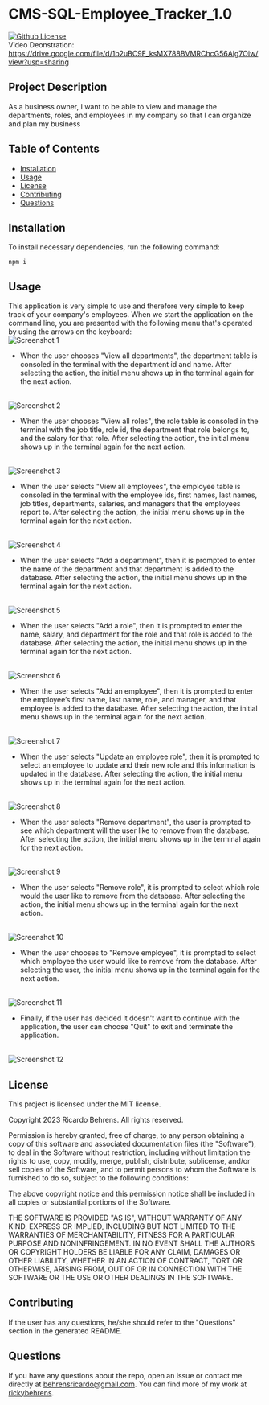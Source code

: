 # CMS-SQL-Employee_Tracker_1.0
[![Github License](https://img.shields.io/badge/License-MIT-yellow.svg)](https://opensource.org/licenses/MIT)
<br>
Video Deonstration:<br>
https://drive.google.com/file/d/1b2uBC9F_ksMX788BVMRChcG56Alg7Oiw/view?usp=sharing
<br>


## Project Description
As a business owner, I want to be able to view and manage the departments, roles, and employees in my company so that I can organize and plan my business

## Table of Contents
- [Installation](#installation)
- [Usage](#usage)
- [License](#license)
- [Contributing](#contributing)
- [Questions](#questions)
  
## Installation
To install necessary dependencies, run the following command:
```
npm i
```

  
## Usage
This application is very simple to use and therefore very simple to keep track of your company's employees. When we start the application on the command line, you are presented with the following menu that's operated by using the arrows on the keyboard:
<br>
<img src="./Assets/01.png" alt="Screenshot 1">
<br>

- When the user chooses "View all departments", the department table is consoled in the terminal with the department id and name. After selecting the action, the initial menu shows up in the terminal again for the next action.
<br>
<img src="./Assets/02.png" alt="Screenshot 2">
<br>

- When the user chooses "View all roles", the role table is consoled in the terminal with the job title, role id, the department that role belongs to, and the salary for that role. After selecting the action, the initial menu shows up in the terminal again for the next action.
<br>
<img src="./Assets/03.png" alt="Screenshot 3">
<br>

- When the user selects "View all employees", the employee table is consoled in the terminal with the employee ids, first names, last names, job titles, departments, salaries, and managers that the employees report to. After selecting the action, the initial menu shows up in the terminal again for the next action.
<br>
<img src="./Assets/04.png" alt="Screenshot 4">
<br>

- When the user selects "Add a department", then it is prompted to enter the name of the department and that department is added to the database. After selecting the action, the initial menu shows up in the terminal again for the next action.
<br>
<img src="./Assets/05.png" alt="Screenshot 5">
<br>

- When the user selects "Add a role", then it is prompted to enter the name, salary, and department for the role and that role is added to the database. After selecting the action, the initial menu shows up in the terminal again for the next action.
<br>
<img src="./Assets/06.png" alt="Screenshot 6">
<br>

- When the user selects "Add an employee", then it is prompted to enter the employee’s first name, last name, role, and manager, and that employee is added to the database. After selecting the action, the initial menu shows up in the terminal again for the next action.
<br>
<img src="./Assets/07.png" alt="Screenshot 7">
<br>

- When the user selects "Update an employee role", then it is prompted to select an employee to update and their new role and this information is updated in the database. After selecting the action, the initial menu shows up in the terminal again for the next action.
<br>
<img src="./Assets/08.png" alt="Screenshot 8">
<br>

- When the user selects "Remove department", the user is prompted to see which department will the user like to remove from the database. After selecting the action, the initial menu shows up in the terminal again for the next action.
<br>
<img src="./Assets/09.png" alt="Screenshot 9">
<br>

- When the user selects "Remove role", it is prompted to select which role would the user like to remove from the database. After selecting the action, the initial menu shows up in the terminal again for the next action.
<br>
<img src="./Assets/10.png" alt="Screenshot 10">
<br>

- When the user chooses to "Remove employee", it is prompted to select which employee the user would like to remove from the database. After selecting the user, the initial menu shows up in the terminal again for the next action.
<br>
<img src="./Assets/11.png" alt="Screenshot 11">
<br>

- Finally, if the user has decided it doesn't want to continue with the application, the user can choose "Quit" to exit and terminate the application.
<br>
<img src="./Assets/12.png" alt="Screenshot 12">
<br>

  
## License
This project is licensed under the MIT license.


Copyright 2023 Ricardo Behrens. All rights reserved.

Permission is hereby granted, free of charge, to any person obtaining a copy of this software and associated documentation files (the "Software"), to deal in the Software without restriction, including without limitation the rights to use, copy, modify, merge, publish, distribute, sublicense, and/or sell copies of the Software, and to permit persons to whom the Software is furnished to do so, subject to the following conditions:

The above copyright notice and this permission notice shall be included in all copies or substantial portions of the Software.

THE SOFTWARE IS PROVIDED "AS IS", WITHOUT WARRANTY OF ANY KIND, EXPRESS OR IMPLIED, INCLUDING BUT NOT LIMITED TO THE WARRANTIES OF MERCHANTABILITY, FITNESS FOR A PARTICULAR PURPOSE AND NONINFRINGEMENT. IN NO EVENT SHALL THE AUTHORS OR COPYRIGHT HOLDERS BE LIABLE FOR ANY CLAIM, DAMAGES OR OTHER LIABILITY, WHETHER IN AN ACTION OF CONTRACT, TORT OR OTHERWISE, ARISING FROM, OUT OF OR IN CONNECTION WITH THE SOFTWARE OR THE USE OR OTHER DEALINGS IN THE SOFTWARE.
  
    
## Contributing
If the user has any questions, he/she should refer to the "Questions" section in the generated README.

  
## Questions
If you have any questions about the repo, open an issue or contact me directly at [behrensricardo@gmail.com](mailto:behrensricardo@gmail.com). You can find more of my work at [rickybehrens](https://github.com/rickybehrens).

